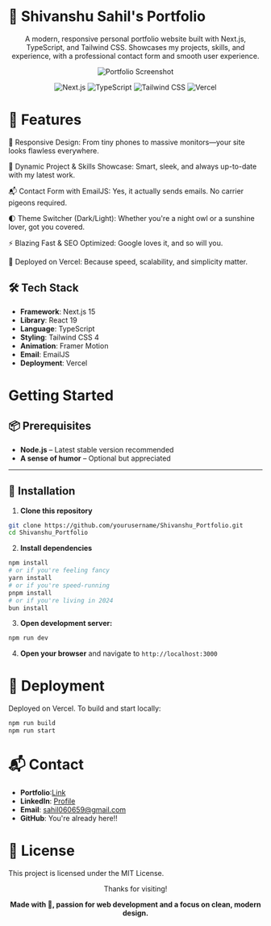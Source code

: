 
# 🚀 Shivanshu Sahil's Portfolio

<div align="center">

A modern, responsive personal portfolio website built with Next.js, TypeScript, and Tailwind CSS.
Showcases my projects, skills, and experience, with a professional contact form and smooth user experience.

![Portfolio Screenshot](https://i.postimg.cc/fL07r65j/Shivanshu-Sahil-Portfolio-Google-Chrome-28-08-2025-2-25-52-pm.png)

<img alt="Next.js" src="https://img.shields.io/badge/Next.js-15-black?style=for-the-badge&amp;logo=next.js">
<img alt="TypeScript" src="https://img.shields.io/badge/TypeScript-5-blue?style=for-the-badge&amp;logo=typescript">
<img alt="Tailwind CSS" src="https://img.shields.io/badge/TailwindCSS-4-38B2AC?style=for-the-badge&amp;logo=tailwind-css">
<img alt="Vercel" src="https://img.shields.io/badge/Deployed-Vercel-black?style=for-the-badge&amp;logo=vercel">

</div>

# 🚀 Features 

📱 Responsive Design: From tiny phones to massive monitors—your site looks flawless everywhere.

🧠 Dynamic Project & Skills Showcase: Smart, sleek, and always up-to-date with my latest work.

📬 Contact Form with EmailJS: Yes, it actually sends emails. No carrier pigeons required.

🌓 Theme Switcher (Dark/Light): Whether you're a night owl or a sunshine lover, got you covered.

⚡ Blazing Fast & SEO Optimized: Google loves it, and so will you.

🚀 Deployed on Vercel: Because speed, scalability, and simplicity matter.


## 🛠️ Tech Stack

- **Framework**: Next.js 15  
- **Library**: React 19  
- **Language**: TypeScript  
- **Styling**: Tailwind CSS 4  
- **Animation**: Framer Motion  
- **Email**: EmailJS  
- **Deployment**: Vercel


# Getting Started

## 📦 Prerequisites

- **Node.js** – Latest stable version recommended  
- **A sense of humor** – Optional but appreciated  
---

## 🚀 Installation

1. **Clone this repository**

```bash
git clone https://github.com/yourusername/Shivanshu_Portfolio.git
cd Shivanshu_Portfolio
```

2. **Install dependencies**

```bash
npm install
# or if you're feeling fancy
yarn install
# or if you're speed-running
pnpm install
# or if you're living in 2024
bun install
```

3. **Open development server:**

```bash
npm run dev
```

4. **Open your browser** and navigate to `http://localhost:3000`


# 🚀 Deployment

Deployed on Vercel.
To build and start locally:

```bash
npm run build
npm run start
```

# 📬 Contact
- **Portfolio**:[Link](https://shivanshuportfolio-ten.vercel.app/)
- **LinkedIn**: [Profile](https://www.linkedin.com/in/shivanshu-sahil/)
- **Email**: sahil060659@gmail.com
- **GitHub**: You're already here!!


# 📝 License
This project is licensed under the MIT License.

<div align="center">

Thanks for visiting!

**Made with 💖, passion for web development and a focus on clean, modern design.**

</div>


